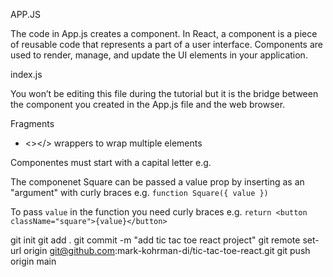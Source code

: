 APP.JS

The code in App.js creates a component. In React, a component is a piece of reusable code that represents a part of a user interface. Components are used to render, manage, and update the UI elements in your application.

index.js

You won’t be editing this file during the tutorial but it is the bridge between the component you created in the App.js file and the web browser.

Fragments

- <></> wrappers to wrap multiple elements

Componentes must start with a capital letter e.g. <Square />

The componenet Square can be passed a value prop by inserting as an "argument" with curly braces
e.g. `function Square({ value })`

To pass `value` in the function you need curly braces
e.g. `return <button className="square">{value}</button>`

git init
git add .
git commit -m "add tic tac toe react project"
git remote set-url origin git@github.com:mark-kohrman-di/tic-tac-toe-react.git
git push origin main
